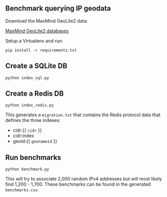 ## Benchmark querying IP geodata

Download the MaxMind GeoLite2 data:

[MaxMind GeoLite2 databases](https://dev.maxmind.com/geoip/geoip2/geolite2/)

Setup a Virtualenv and run:

`pip install -r requirements.txt`

## Create a SQLite DB

    python index_sql.py

## Create a Redis DB

	python index_redis.py

This generates a `migration.txt` that contains the Redis protocol data that defines the three indexes:

- cidr:{{ `cidr` }}
- cidr:index
- geoid:{{ `geonameid` }}

## Run benchmarks

	python benchmark.py

This will try to associate 2,000 random IPv4 addresses but will most likely find 1,200 - 1,700. These benchmarks can be found in the generated `benchmarks.csv`.

